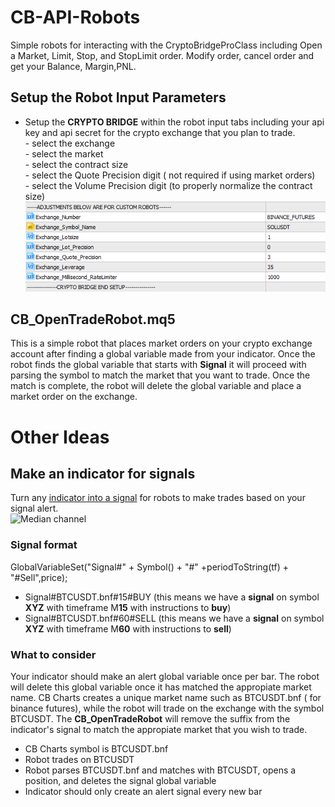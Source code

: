 # CB-API-Robots
Simple robots for interacting with the CryptoBridgeProClass including Open a Market, Limit, Stop, and StopLimit order. Modify order, cancel order and get your Balance, Margin,PNL.


## Setup the Robot Input Parameters  
- Setup the **CRYPTO BRIDGE** within the robot input tabs including your api key and api secret for the crypto exchange that you plan to trade.  
      - select the exchange  
      - select the market  
      - select the contract size  
      - select the Quote Precision digit ( not required if using market orders)  
      - select the Volume Precision digit (to properly normalize the contract size)  
![Add your settings](https://github.com/TradingToolCrypto/CB-API-Robots/blob/main/terminal64_txS6L7JxIu.png)  
## CB_OpenTradeRobot.mq5
This is a simple robot that places market orders on your crypto exchange account after finding a global variable made from your indicator. Once the robot finds the global variable that starts with **Signal** it will proceed with parsing the symbol to match the market that you want to trade. Once the match is complete, the robot will delete the global variable and place a market order on the exchange. 

# Other Ideas
## Make an indicator for signals
Turn any [indicator into a signal](https://github.com/TradingToolCrypto/TradingTool-Wiki/wiki/Indicator-ADR#build-indicators-with-alerts-and-global-variables) for robots to make trades based on your signal alert.  
![Median channel](https://github.com/TradingToolCrypto/TradingTool-Wiki/blob/master/terminal64_Rls7DBxsBF.png)

### Signal format
GlobalVariableSet("Signal#" + Symbol() + "#" +periodToString(tf) + "#Sell",price);  
- Signal#BTCUSDT.bnf#15#BUY (this means we have a **signal** on symbol **XYZ** with timeframe M**15** with instructions to **buy**)   
- Signal#BTCUSDT.bnf#60#SELL (this means we have a **signal** on symbol **XYZ** with timeframe M**60** with instructions to **sell**) 

### What to consider
Your indicator should make an alert global variable once per bar. The robot will delete this global variable once it has matched the appropiate market name.  CB Charts creates a unique market name such as BTCUSDT.bnf ( for binance futures), while the robot will trade on the exchange with the symbol BTCUSDT.  The **CB_OpenTradeRobot** will remove the suffix from the indicator's signal to match the appropiate market that you wish to trade.  
- CB Charts symbol is BTCUSDT.bnf  
- Robot trades on BTCUSDT  
- Robot parses BTCUSDT.bnf and matches with BTCUSDT, opens a position, and deletes the signal global variable  
- Indicator should only create an alert signal every new bar  
